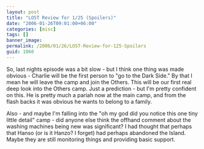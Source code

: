 ```yaml
---
layout: post
title: "LOST Review for 1/25 (Spoilers)"
date: "2006-01-26T09:01:00+06:00"
categories: [misc]
tags: []
banner_image: 
permalink: /2006/01/26/LOST-Review-for-125-Spoilers
guid: 1060
---
```


So, last nights episode was a bit slow - but I think one thing was made obvious - Charlie will be the first person to "go to the Dark Side." By that I mean he will leave the camp and join the Others. This will be our first real deep look into the Others camp. Just a prediction - but I'm pretty confident on this. He is pretty much a pariah now at the main camp, and from the flash backs it was obvious he wants to belong to a family. 

Also - and maybe I'm falling into the "oh my god did you notice this one tiny little detail" camp - did anyone else think the offhand comment about the washing machines being new was significant? I had thought that perhaps that Hanso (or is it Hanzo? I forget) had perhaps abandoned the Island. Maybe they are still monitoring things and providing basic support.